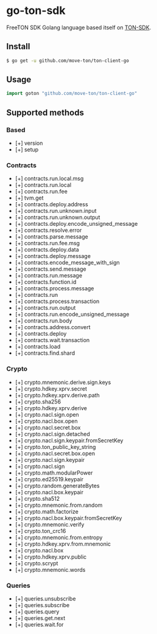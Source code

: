# go-ton-sdk

FreeTON SDK Golang language based itself on [TON-SDK](https://github.com/tonlabs/TON-SDK).

## Install
```sh
$ go get -u github.com/move-ton/ton-client-go
```
## Usage
```go
import goton "github.com/move-ton/ton-client-go"
```
## Supported methods
### Based
- [+]	version
- [+]	setup

### Contracts
- [+]	contracts.run.local.msg
- [+]	contracts.run.local
- [+]	contracts.run.fee
- [+]	tvm.get
- [+]	contracts.deploy.address
- [+]	contracts.run.unknown.input
- [+]	contracts.run.unknown.output
- [+]	contracts.deploy.encode_unsigned_message
- [+]	contracts.resolve.error
- [+]	contracts.parse.message
- [+]	contracts.run.fee.msg
- [+]	contracts.deploy.data
- [+]	contracts.deploy.message
- [+]	contracts.encode_message_with_sign
- [+]	contracts.send.message
- [+]	contracts.run.message
- [+]	contracts.function.id
- [+]	contracts.process.message
- [+]	contracts.run
- [+]	contracts.process.transaction
- [+]	contracts.run.output
- [+]	contracts.run.encode_unsigned_message
- [+]	contracts.run.body
- [+]	contracts.address.convert
- [+]	contracts.deploy
- [+]	contracts.wait.transaction
- [+]	contracts.load
- [+]	contracts.find.shard

### Crypto
- [+]	crypto.mnemonic.derive.sign.keys
- [+]	crypto.hdkey.xprv.secret
- [+]	crypto.hdkey.xprv.derive.path
- [+]	crypto.sha256
- [+]	crypto.hdkey.xprv.derive
- [+]	crypto.nacl.sign.open
- [+]	crypto.nacl.box.open
- [+]	crypto.nacl.secret.box
- [+]	crypto.nacl.sign.detached
- [+]	crypto.nacl.sign.keypair.fromSecretKey
- [+]	crypto.ton_public_key_string
- [+]	crypto.nacl.secret.box.open
- [+]	crypto.nacl.sign.keypair
- [+]	crypto.nacl.sign
- [+]	crypto.math.modularPower
- [+]	crypto.ed25519.keypair
- [+]	crypto.random.generateBytes
- [+]	crypto.nacl.box.keypair
- [+]	crypto.sha512
- [+]	crypto.mnemonic.from.random
- [+]	crypto.math.factorize
- [+]	crypto.nacl.box.keypair.fromSecretKey
- [+]	crypto.mnemonic.verify
- [+]	crypto.ton_crc16
- [+]	crypto.mnemonic.from.entropy
- [+]	crypto.hdkey.xprv.from.mnemonic
- [+]	crypto.nacl.box
- [+]	crypto.hdkey.xprv.public
- [+]	crypto.scrypt
- [+]	crypto.mnemonic.words

### Queries
- [+]	queries.unsubscribe
- [+]	queries.subscribe
- [+]	queries.query
- [+]	queries.get.next
- [+]	queries.wait.for
